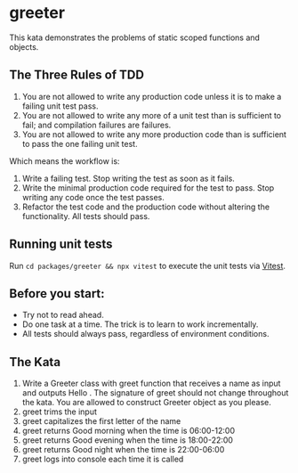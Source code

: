 # greeter

This kata demonstrates the problems of static scoped functions and objects.

## The Three Rules of TDD

1. You are not allowed to write any production code unless it is to make a failing unit test pass.
2. You are not allowed to write any more of a unit test than is sufficient to fail; and compilation failures are failures.
3. You are not allowed to write any more production code than is sufficient to pass the one failing unit test.

Which means the workflow is:

1. Write a failing test. Stop writing the test as soon as it fails.
2. Write the minimal production code required for the test to pass. Stop writing any code once the test passes.
3. Refactor the test code and the production code without altering the functionality. All tests should pass.

## Running unit tests

Run `cd packages/greeter && npx vitest` to execute the unit tests via [Vitest](https://vitest.dev).

## Before you start:
* Try not to read ahead. 
* Do one task at a time. The trick is to learn to work incrementally.
* All tests should always pass, regardless of environment conditions.

## The Kata
1. Write a Greeter class with greet function that receives a name as input and outputs Hello <name>. The signature of greet should not change throughout the kata. You are allowed to construct Greeter object as you please.
2. greet trims the input
3. greet capitalizes the first letter of the name
4. greet returns Good morning <name> when the time is 06:00-12:00
5. greet returns Good evening <name> when the time is 18:00-22:00
6. greet returns Good night <name> when the time is 22:00-06:00
7. greet logs into console each time it is called

